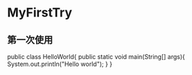 # MyFirstTry
第一次使用
---
public class HelloWorld{
       public static void main(String[] args){
             System.out.println("Hello world");
       }
}
